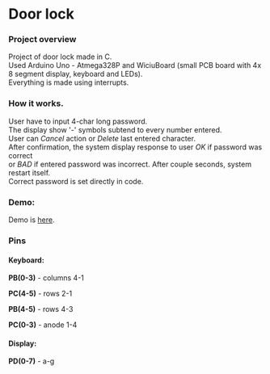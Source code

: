# __Door lock__

### __Project overview__
Project of door lock made in C. <br>
Used Arduino Uno - Atmega328P and WiciuBoard (small PCB board with 4x 8 segment display, keyboard and LEDs). <br>
Everything is made using interrupts.

### __How it works.__
User have to input 4-char long password. <br>
The display show '-' symbols subtend to every number entered. <br>
User can _Cancel_ action or _Delete_ last entered character. <br>
After confirmation, the system display response to user _OK_ if password was correct <br>
or _BAD_ if entered password was incorrect. 
After couple seconds, system restart itself.<br>
Correct password is set directly in code.

### __Demo:__
Demo is [here](https://i.imgur.com/Q1uOY2U.gifv).

### __Pins__

#### Keyboard:

**PB(0-3)** - columns 4-1

**PC(4-5)** - rows 2-1

**PB(4-5)** - rows 4-3

**PC(0-3)** - anode 1-4

#### Display:

**PD(0-7)** - a-g
